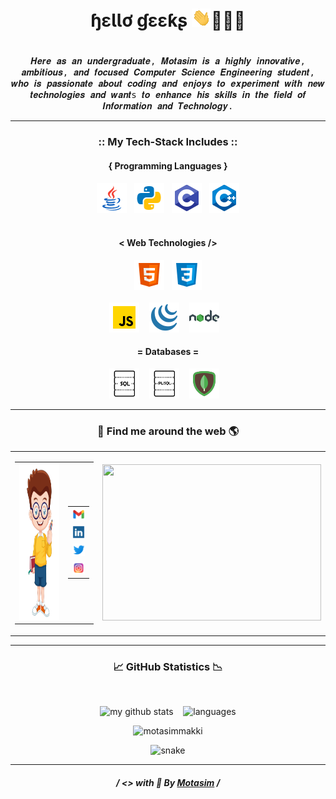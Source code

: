 # <h1 align="center"> ɧɛƖƖơ ɠɛɛƙʂ <img src="./resources/Waving%20Hand.gif" style="max-width:100">👨🏼‍💻<h1>

<p align="center">
<samp> 
   <!-- <img align="center" src="./resources/My-Tech-Cover-Pinned.png"> -->
</samp>
   
<p align="center">
<samp> 
	𝑯𝒆𝒓𝒆 𝒂𝒔 𝒂𝒏 𝒖𝒏𝒅𝒆𝒓𝒈𝒓𝒂𝒅𝒖𝒂𝒕𝒆, 𝑴𝒐𝒕𝒂𝒔𝒊𝒎 𝒊𝒔 𝒂 𝒉𝒊𝒈𝒉𝒍𝒚 𝒊𝒏𝒏𝒐𝒗𝒂𝒕𝒊𝒗𝒆, 𝒂𝒎𝒃𝒊𝒕𝒊𝒐𝒖𝒔, 𝒂𝒏𝒅 𝒇𝒐𝒄𝒖𝒔𝒆𝒅 𝑪𝒐𝒎𝒑𝒖𝒕𝒆𝒓 𝑺𝒄𝒊𝒆𝒏𝒄𝒆 𝑬𝒏𝒈𝒊𝒏𝒆𝒆𝒓𝒊𝒏𝒈 𝒔𝒕𝒖𝒅𝒆𝒏𝒕, 𝒘𝒉𝒐 𝒊𝒔 𝒑𝒂𝒔𝒔𝒊𝒐𝒏𝒂𝒕𝒆 𝒂𝒃𝒐𝒖𝒕 𝒄𝒐𝒅𝒊𝒏𝒈 𝒂𝒏𝒅 𝒆𝒏𝒋𝒐𝒚𝒔 𝒕𝒐 𝒆𝒙𝒑𝒆𝒓𝒊𝒎𝒆𝒏𝒕 𝒘𝒊𝒕𝒉 𝒏𝒆𝒘 𝒕𝒆𝒄𝒉𝒏𝒐𝒍𝒐𝒈𝒊𝒆𝒔 𝒂𝒏𝒅 𝒘𝒂𝒏𝒕s 𝒕𝒐 𝒆𝒏𝒉𝒂𝒏𝒄𝒆 𝒉𝒊𝒔 𝒔𝒌𝒊𝒍𝒍𝒔 𝒊𝒏 𝒕𝒉𝒆 𝒇𝒊𝒆𝒍𝒅 𝒐𝒇 𝑰𝒏𝒇𝒐𝒓𝒎𝒂𝒕𝒊𝒐𝒏 𝒂𝒏𝒅 𝑻𝒆𝒄𝒉𝒏𝒐𝒍𝒐𝒈𝒚.
</samp>

<hr>
<h3 align="center"> :: My Tech-Stack Includes :: </h3>

<h4 align='center'>{ Programming Languages }</h4>
<p align='center'>
  <img src="./resources/java.png" />&nbsp;&nbsp;
   <img src="./resources/python.png" />&nbsp;&nbsp;
  <img src="./resources/c.png" />&nbsp;&nbsp; 
  <img src="./resources/c%2B%2B.png" /> <br> <br>
</p>

<h4 align='center'>< Web Technologies /></h4>
<p align='center'>
  <img src="./resources/html-5.png" />&nbsp;&nbsp;
  <img src="./resources/css-3.png" /><br> <br>
  <img src="./resources/javascript.png" />&nbsp;&nbsp;&nbsp; 
  <img src="./resources/jquery.png" />&nbsp;&nbsp;&nbsp; 
  <img src="./resources/nodejs.png" />&nbsp;&nbsp;&nbsp; 
</p>

<h4 align='center'>= Databases =</h4>
<p align='center'>
  <img src="./resources/sql.png" />&nbsp;&nbsp;&nbsp; 
  <img src="./resources/pl-sql.png" />&nbsp;&nbsp;&nbsp; 
  <img src="./resources/mongodb.png" />&nbsp;&nbsp;&nbsp; 
</p>
<hr>

<h3 align="center">🔎 Find me around the web 🌎</h3>
<table align="center" width="100%">
  <tr>
    <td align="center">
      <table align="center" width="100%">
        <tr>
          <td align="center">
            <img width="150" height="250" src="./resources/boy.png">
          </td>
          <td align="center">
            <table align="center" width="100%">
              <tr>
                <td align="center">
                  <a href="mailto:makkimotasim@gmail.com"> <img src="./resources/gmail.png"/> </a>
                </td>
              </tr>
              <tr>
                <td align="center">
                  <a href="https://www.linkedin.com/in/motasim-010b0a135/"> <img src="./resources/linkedin.png" /> </a>
                </td>
              </tr>
              <tr>
                <td align="center">
                  <a href="https://twitter.com/_motasim_"> <img src="./resources/twitter.png" /> </a>
                </td>
              </tr>
              <tr>
                <td align="center">
                  <a href="https://www.instagram.com/dev.motasim"> <img src="./resources/instagram.png" /> </a>
                </td>
              </tr>
            </table>
          </td>
        </tr>
      </table>
    </td>
    <td align="center">
      <img width="350" height="250" src="./resources/workspace-gif.gif">
    </td>
  </tr>
</table>
<hr>
   
<h3 align="center">📈 GitHub Statistics 📉</h3><br>
<p align="center">
<img src="https://github-readme-stats.vercel.app/api?username=motasimmakki&show_icons=true&theme=tokyonight" alt="my github stats" height="50%" width="50%"/>&nbsp;&nbsp;&nbsp;
<img src="https://github-readme-stats.vercel.app/api/top-langs/?username=motasimmakki&layout=compact&theme=tokyonight" alt="languages" height="50%" width="41.5%"/>
</p>
   
<p align="center"> <img src="https://komarev.com/ghpvc/?username=motasimmakki&style=plastic&label=PROFILE+VIEWS" alt="motasimmakki" /> </p>
   
<p align="center">
  <img src="https://github.com/motasimmakki/motasimmakki/blob/output/github-contribution-grid-snake.svg" alt="snake"></center>
</p>

<hr>

<h5 align='center'>
  / <> with 🧡 By <a href="https://github.com/motasimmakki">Motasim</a> /
<h5>